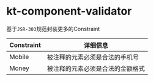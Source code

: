 # kt-component-validator

基于`JSR-303`规范封装更多的Constraint

|  Constraint   | 详细信息  |
|  ----  | ----  |
| Mobile  | 被注释的元素必须是合法的手机号 |
| Money  | 被注释的元素必须是合法的金额格式 |